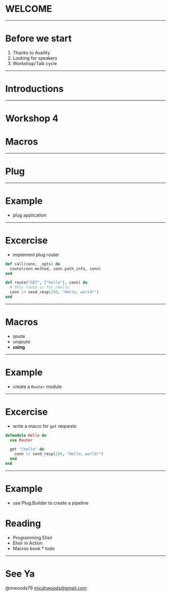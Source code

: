 # WELCOME

---

# Before we start

1. Thanks to Availity
2. Looking for speakers
3. Workshop/Talk cycle

---

# Introductions

---

# Workshop 4
# Macros

---

# Plug

---

# Example
* plug application

---

# Excercise
* implement plug router

```elixir
def call(conn, _opts) do
  route(conn.method, conn.path_info, conn)
end

def route("GET", ["hello"], conn) do
  # this route is for /hello
  conn |> send_resp(200, "Hello, world!")
end
```

---

# Macros

* qoute
* unqoute
* __using__

---

# Example
* create a `Router` module

---

# Excercise
* write a macro for `get` requests

```elixir
defmodule Hello do
  use Router

  get "/hello" do
    conn |> send_resp(200, "Hello, world!")
  end
end
```

---
# Example
* use Plug.Builder to create a pipeline

# Reading

* Programming Elixir
* Elixir in Action
* Macros book * todo

---

# See Ya

@mwoods79
micahwoods@gmail.com
